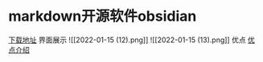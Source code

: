 # markdown开源软件obsidian
[下载地址](https://obsidian.md/)
界面展示
![[2022-01-15 (12).png]]
![[2022-01-15 (13).png]]
优点
[优点介绍](https://zhuanlan.zhihu.com/p/349638221)